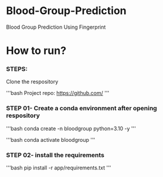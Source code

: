 # Blood-Group-Prediction
Blood Group Prediction Using Fingerprint 



# How to run?
### STEPS:

Clone the respository

'''bash
Project repo: https://github.com/
'''

### STEP 01- Create a conda environment after opening respository

'''bash
conda create -n bloodgroup python=3.10 -y
'''

'''bash
conda activate bloodgroup
'''

### STEP 02- install the requirements
'''bash
pip install -r app/requirements.txt
'''
